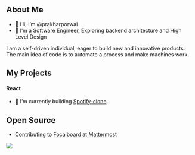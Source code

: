 ## About Me
- 👋 Hi, I’m @prakharporwal
- 👀 I’m a Software Engineer,
Exploring backend architecture and High Level Design

I am a self-driven individual, eager to build new and innovative products.
The main idea of code is to automate a process and make machines work.

## My Projects
#### React
- 🌱 I’m currently building [Spotify-clone](https://github.com/prakharporwal/bank-server).

## Open Source
- Contributing to [Focalboard at Mattermost](https://github.com/mattermost/focalboard)
<!-- 💞️ I’m looking to collaborate on--> 
<!-- 📫 Reach me on linkedin - [@porwalprakhar](https://linkedin.com/in/porwalprakhar) -->
<!-- 📫 Reach me on twitter - [@prakhartwt](https://twitter.com/prakhartwt) -->

<!---
prakharporwal/prakharporwal is a ✨ special ✨ repository because its `README.md` (this file) appears on your GitHub profile.
You can click the Preview link to take a look at your changes.
--->

<!-- ## Stats -->
<!-- ![My GitHub stats](https://github-readme-stats.vercel.app/api?username=prakharporwal&show_icons=true&theme=material-palenight)
 -->
<!-- [![My github activity graph](https://activity-graph.herokuapp.com/graph?username=prakharporwal&theme=material-palenight)](https://github.com/prakharporwal) -->

![](https://komarev.com/ghpvc/?username=prakharporwal&color=red)
